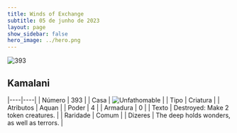 ```yaml
---
title: Winds of Exchange
subtitle: 05 de junho de 2023
layout: page
show_sidebar: false
hero_image: ../hero.png
---
```


![393](https://mastervault-storage-prod.s3.amazonaws.com/media/card_front/en/600_393_cfa00452b497_en.png)


## Kamalani

|----|----|
| Número | 393 |
| Casa | ![Unfathomable](https://archonarcana.com/images/thumb/1/10/Unfathomable.png/22px-Unfathomable.png "Abissais") |
| Tipo | Criatura |
| Atributos | Aquan |
| Poder | 4 |
| Armadura | 0 |
| Texto | Destroyed: Make 2 token creatures.  |
| Raridade | Comum |
| Dizeres | The deep holds wonders, as well as terrors. |
